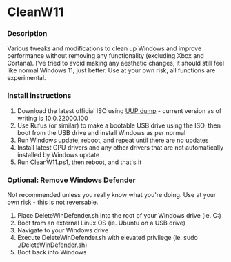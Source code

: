 # CleanW11

### Description
Various tweaks and modifications to clean up Windows and improve performance without removing any functionality (excluding Xbox and Cortana). I've tried to avoid making any aesthetic changes, it should still feel like normal Windows 11, just better. Use at your own risk, all functions are experimental.

### Install instructions
1. Download the latest official ISO using [UUP dump](https://uupdump.net/fetchupd.php?arch=amd64&ring=wif&build=latest) - current version as of writing is 10.0.22000.100
2. Use Rufus (or similar) to make a bootable USB drive using the ISO, then boot from the USB drive and install Windows as per normal
4. Run Windows update, reboot, and repeat until there are no updates
5. Install latest GPU drivers and any other drivers that are not automatically installed by Windows update
6. Run CleanW11.ps1, then reboot, and that's it

### Optional: Remove Windows Defender
Not recommended unless you really know what you're doing. Use at your own risk - this is not reversable.
1. Place DeleteWinDefender.sh into the root of your Windows drive (ie. C:\)
2. Boot from an external Linux OS (ie. Ubuntu on a USB drive)
3. Navigate to your Windows drive
4. Execute DeleteWinDefender.sh with elevated privilege (ie. sudo ./DeleteWinDefender.sh)
5. Boot back into Windows
